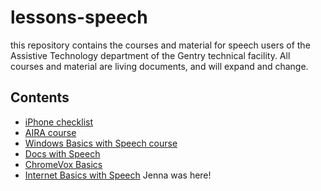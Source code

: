 # lessons-speech

this repository contains the courses and material for speech users of
the Assistive Technology department of the Gentry technical facility.
All courses and material are living documents, and will expand and
change.

## Contents

* [iPhone checklist](iphone/iPhone-checklist.org)
* [AIRA course](aira/description.html)
* [Windows Basics with Speech course](Windows%20Speech/toc.html)
* [Docs with Speech](Docs%20With%20Speech/lesson%2001.html)
* [ChromeVox Basics](chromevox%20basics/description.html)
* [Internet Basics with Speech](internet-with-speech/toc.html)
Jenna was here!